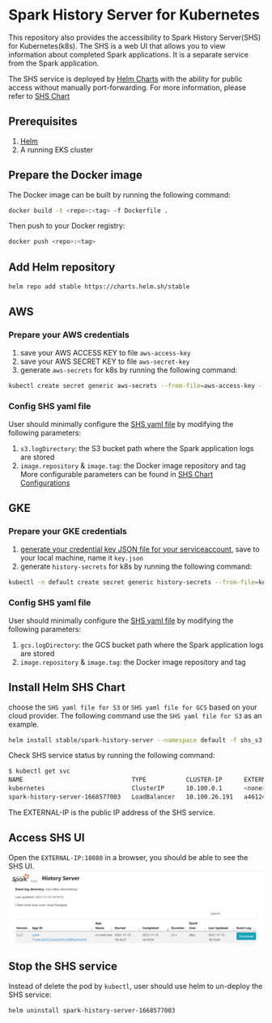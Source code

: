 # Spark History Server for Kubernetes

This repository also provides the accessibility to Spark History Server(SHS) for Kubernetes(k8s).
The SHS is a web UI that allows you to view information about completed Spark applications.
It is a separate service from the Spark application.

The SHS service is deployed by [Helm Charts](https://helm.sh/docs/topics/charts/) with the ability for
public access without manually port-forwarding. For more information, please refer to [SHS Chart](https://github.com/helm/charts/tree/master/stable/spark-history-server)

## Prerequisites
1. [Helm](https://helm.sh/docs/intro/install/)
2. A running EKS cluster


## Prepare the Docker image

The Docker image can be built by running the following command:

```bash
docker build -t <repo>:<tag> -f Dockerfile .
```

Then push to your Docker registry:

```bash
docker push <repo>:<tag>
```

## Add Helm repository
```bash
helm repo add stable https://charts.helm.sh/stable
```
## AWS
### Prepare your AWS credentials
1. save your AWS ACCESS KEY to file `aws-access-key`
2. save your AWS SECRET KEY to file `aws-secret-key`
3. generate `aws-secrets` for k8s by running the following command:
```bash
kubectl create secret generic aws-secrets --from-file=aws-access-key --from-file=aws-secret-key
```


### Config SHS yaml file
User should minimally configure the [SHS yaml file](./shs_s3.yaml) by modifying the following parameters:
1. `s3.logDirectory`: the S3 bucket path where the Spark application logs are stored
2. `image.repository` & `image.tag`: the Docker image repository and tag
More configurable parameters can be found in [SHS Chart Configurations](https://github.com/helm/charts/tree/master/stable/spark-history-server#configurations)


## GKE
### Prepare your GKE credentials
1. [generate your credential key JSON file for your serviceaccount](https://cloud.google.com/iam/docs/creating-managing-service-account-keys#iam-service-account-keys-create-gcloud), save to your local machine, name it `key.json`
2. generate `history-secrets` for k8s by running the following command:
```bash
kubectl -n default create secret generic history-secrets --from-file=key.json
```

### Config SHS yaml file
User should minimally configure the [SHS yaml file](./shs_gcs.yaml) by modifying the following parameters:
1. `gcs.logDirectory`: the GCS bucket path where the Spark application logs are stored
2. `image.repository` & `image.tag`: the Docker image repository and tag
## Install Helm SHS Chart

choose the `SHS yaml file for S3` or `SHS yaml file for GCS` based on your cloud provider. The following command use the `SHS yaml file for S3` as an example.

```bash
helm install stable/spark-history-server --namespace default -f shs_s3.yaml --generate-name
```

Check SHS service status by running the following command:
```bash
$ kubectl get svc
NAME                              TYPE           CLUSTER-IP      EXTERNAL-IP                                                              PORT(S)           AGE
kubernetes                        ClusterIP      10.100.0.1      <none>                                                                   443/TCP           3h17m
spark-history-server-1668577003   LoadBalancer   10.100.26.191   a461246ba4b634bcda15c494946b97f1-688240214.us-west-2.elb.amazonaws.com   18080:31714/TCP   81m

```
The EXTERNAL-IP is the public IP address of the SHS service.

## Access SHS UI
Open the `EXTERNAL-IP:18080` in a browser, you should be able to see the SHS UI.
![SHS](../img/shs.png "Spark History Server")

## Stop the SHS service

Instead of delete the pod by `kubectl`, user should use helm to un-deploy the SHS service:

```bash
helm uninstall spark-history-server-1668577003
```
